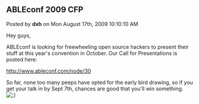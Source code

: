 ## ABLEconf 2009 CFP
Posted by **dxh** on Mon August 17th, 2009 10:10:10 AM

Hey guys,

ABLEconf is looking for freewheeling open source hackers to present their stuff at this year's convention in October.  Our Call for Presentations is posted here:

<http://www.ableconf.com/node/30>

So far, none too many peeps have opted for the early bird drawing, so if you get your talk in by Sept 7th, chances are good that you'll win something.  <!-- s;) --><img src="{SMILIES_PATH}/icon_e_wink.gif" alt=";)" title="Wink" /><!-- s;) -->

